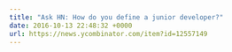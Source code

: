 ```yaml
---
title: "Ask HN: How do you define a junior developer?"
date: 2016-10-13 22:48:32 +0000
url: https://news.ycombinator.com/item?id=12557149
---
```

